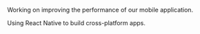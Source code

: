 Working on improving the performance of our mobile application.

Using React Native to build cross-platform apps.